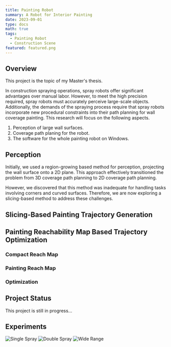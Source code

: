 ```yaml
---
title: Painting Robot
summary: A Robot for Interior Painting
date: 2023-09-01
type: docs
math: true
tags:
  - Painting Robot
  - Construction Scene
featured: featured.png
---
```


## Overview
This project is the topic of my Master's thesis. 

In construction spraying operations, spray robots offer significant advantages over manual labor. However, to meet the high precision required, spray robots must accurately perceive large-scale objects. Additionally, the demands of the spraying process require that spray robots incorporate new procedural constraints into their path planning for wall coverage painting. This research will focus on the following aspects. 
1. Perception of large wall surfaces.
2. Coverage path planing for the robot.
3. The software for the whole painting robot on Windows.

## Perception

Initially, we used a region-growing based method for perception, projecting the wall surface onto a 2D plane. This approach effectively transitioned the problem from 3D coverage path planning to 2D coverage path planning.

However, we discovered that this method was inadequate for handling tasks involving corners and curved surfaces. Therefore, we are now exploring a slicing-based method to address these challenges.

## Slicing-Based Painting Trajectory Generation

## Painting Reachability Map Based Trajectory Optimization
### Compact Reach Map
### Painting Reach Map
### Optimization


## Project Status

This project is still in progress...

## Experiments
![Single Spray](/media/projects/painting-robot/single-spray.gif "Single Spray")
![Double Spray](/media/projects/painting-robot/double-spray.gif "Double Spray")
![Wide Range](/media/projects/painting-robot/wide-range.gif "Wide Range")
<!--more-->
